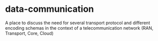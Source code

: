 # data-communication
A place to discuss the need for several transport protocol and different encoding schemas in the context of a telecommunication network (RAN, Transport, Core, Cloud)
